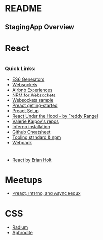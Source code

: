 # README

## StagingApp Overview

# React
#
### Quick Links:

 * [ES6 Generators](http://thecodebarbarian.com/introducing-80-20-guide-to-es2015-generators)
 * [Websockets](https://www.html5rocks.com/en/tutorials/websockets/basics/)
 * [Airbnb Experiences](https://www.airbnb.com/experiences/870?source=p1)
 * [NPM for Websockets](https://www.npmjs.com/package/websocket)
 * [Websockets sample](https://blog.idrsolutions.com/2013/12/websockets-an-introduction/)
 * [Preact getting-started](https://preactjs.com/guide/getting-started)
 * [Preact Setup](https://download.github.io/preact-layout/docs/getting-started/Setup.html)
 * [React Under the Hood - by Freddy Rangel](file:///Users/Downloads/reactunderthehood.pdf)
 * [Valerie Karpov's repos](https://github.com/vkarpov15?tab=repositories)
 * [Inferno installation](https://infernojs.org/docs/guides/installation)
 * [Github Cheatsheet](https://github.com/JoeyTravel/github-cheat-sheet)
 * [Tooling standard & npm](https://btholt.github.io/complete-intro-to-react/2016/01/04/tooling.html)
 * [Webpack](http://webpack.github.io)
 
#
 * [React by Brian Holt](https://btholt.github.io/complete-intro-to-react/all.html)
 
# Meetups
 * [Preact, Inferno, and Async Redux](https://www.meetup.com/jsmeetup/events/236129357/)

# CSS
 * [Radium](http://formidable.com/open-source/radium/)
 * [Aphrodite](https://github.com/Khan/aphrodite)
